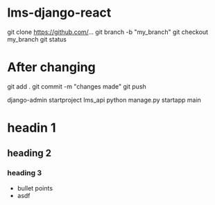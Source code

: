 # lms-django-react

git clone https://github.com/...
git branch -b "my_branch"
git checkout my_branch
git status

# After changing

git add .
git commit -m "changes made"
git push

django-admin startproject lms_api
python manage.py startapp main

# headin 1
## heading 2
### heading 3
- bullet points
- asdf
